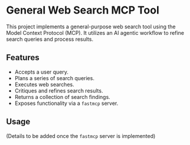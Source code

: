 # General Web Search MCP Tool

This project implements a general-purpose web search tool using the Model Context Protocol (MCP).
It utilizes an AI agentic workflow to refine search queries and process results.

## Features
-   Accepts a user query.
-   Plans a series of search queries.
-   Executes web searches.
-   Critiques and refines search results.
-   Returns a collection of search findings.
-   Exposes functionality via a `fastmcp` server.

## Usage
(Details to be added once the `fastmcp` server is implemented)